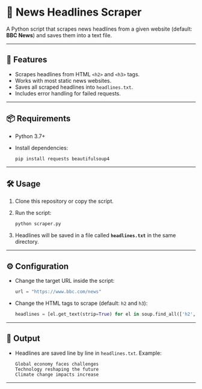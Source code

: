 
# 📰 News Headlines Scraper

A Python script that scrapes news headlines from a given website (default: **BBC News**) and saves them into a text file.

---

## 🚀 Features

* Scrapes headlines from HTML `<h2>` and `<h3>` tags.
* Works with most static news websites.
* Saves all scraped headlines into `headlines.txt`.
* Includes error handling for failed requests.

---

## 📦 Requirements

* Python 3.7+
* Install dependencies:

  ```bash
  pip install requests beautifulsoup4
  ```

---

## 🛠️ Usage

1. Clone this repository or copy the script.
2. Run the script:

   ```bash
   python scraper.py
   ```
3. Headlines will be saved in a file called **`headlines.txt`** in the same directory.

---

## ⚙️ Configuration

* Change the target URL inside the script:

  ```python
  url = "https://www.bbc.com/news"
  ```
* Change the HTML tags to scrape (default: `h2` and `h3`):

  ```python
  headlines = [el.get_text(strip=True) for el in soup.find_all(['h2', 'h3'])]
  ```

---

## 📂 Output

* Headlines are saved line by line in `headlines.txt`. Example:

  ```
  Global economy faces challenges
  Technology reshaping the future
  Climate change impacts increase
  ```

---

